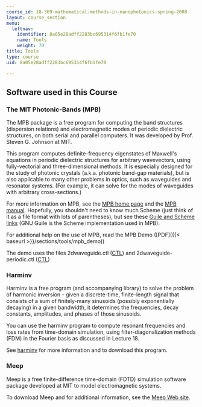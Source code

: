 ```yaml
---
course_id: 18-369-mathematical-methods-in-nanophotonics-spring-2008
layout: course_section
menu:
  leftnav:
    identifier: 8a05e28adff2283bc695314f6fb1fe70
    name: Tools
    weight: 70
title: Tools
type: course
uid: 8a05e28adff2283bc695314f6fb1fe70

---
```


Software used in this Course
----------------------------

### The MIT Photonic-Bands (MPB)

The MPB package is a free program for computing the band structures (dispersion relations) and electromagnetic modes of periodic dielectric structures, on both serial and parallel computers. It was developed by Prof. Steven G. Johnson at MIT.

This program computes definite-frequency eigenstates of Maxwell's equations in periodic dielectric structures for arbitrary wavevectors, using fully-vectorial and three-dimensional methods. It is especially designed for the study of photonic crystals (a.k.a. photonic band-gap materials), but is also applicable to many other problems in optics, such as waveguides and resonator systems. (For example, it can solve for the modes of waveguides with arbitrary cross-sections.)

For more information on MPB, see the [MPB home page](http://ab-initio.mit.edu/wiki/index.php/MIT_Photonic_Bands) and the [MPB manual](http://ab-initio.mit.edu/wiki/index.php/MPB_manual). Hopefully, you shouldn't need to know much Scheme (just think of it as a file format with lots of parentheses), but see these [Guile and Scheme links](http://ab-initio.mit.edu/wiki/index.php/Guile_and_Scheme_links) (GNU Guile is the Scheme implementation used in MPB).

For additional help on the use of MPB, read the MPB Demo ([PDF]({{< baseurl >}}/sections/tools/mpb_demo))

The demo uses the files 2dwaveguide.ctl ([CTL](/courses/mathematics/18-369-mathematical-methods-in-nanophotonics-spring-2008/assignments/2dwaveguide.ctl)) and 2dwaveguide-periodic.ctl ([CTL](/courses/mathematics/18-369-mathematical-methods-in-nanophotonics-spring-2008/assignments/2dwaveguideperiodic.ctl))

### Harminv

Harminv is a free program (and accompanying library) to solve the problem of harmonic inversion - given a discrete-time, finite-length signal that consists of a sum of finitely-many sinusoids (possibly exponentially decaying) in a given bandwidth, it determines the frequencies, decay constants, amplitudes, and phases of those sinusoids.

You can use the harminv program to compute resonant frequencies and loss rates from time-domain simulation, using filter-diagonalization methods (FDM) in the Fourier basis as discussed in Lecture 18.

See [harminv](http://ab-initio.mit.edu/wiki/index.php/Harminv) for more information and to download this program.

### Meep

Meep is a free finite-difference time-domain (FDTD) simulation software package developed at MIT to model electromagnetic systems.

To download Meep and for additional information, see the [Meep Web site](http://ab-initio.mit.edu/wiki/index.php/Meep).